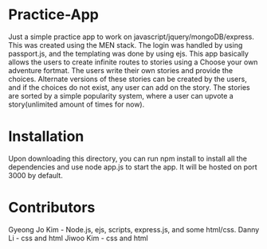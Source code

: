 # Practice-App

Just a simple practice app to work on javascript/jquery/mongoDB/express. This was created using the MEN stack. The login was handled
by using passport.js, and the templating was done by using ejs. This app basically allows the users to create infinite routes to stories
using a Choose your own adventure fortmat. The users write their own stories and provide the choices. Alternate versions of these stories
can be created by the users, and if the choices do not exist, any user can add on the story. The stories are sorted by a simple popularity
system, where a user can upvote a story(unlimited amount of times for now).

# Installation
Upon downloading this directory, you can run npm install to install all the dependencies and use node app.js to start the app. It will be hosted
on port 3000 by default. 

# Contributors
Gyeong Jo Kim - Node.js, ejs, scripts, express.js, and some html/css.
Danny Li - css and html
Jiwoo Kim - css and html